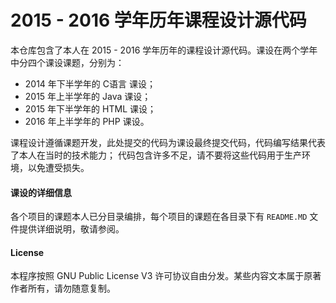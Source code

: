 # 2015 - 2016 学年历年课程设计源代码

本仓库包含了本人在 2015 - 2016 学年历年的课程设计源代码。课设在两个学年中分四个课设课题，分别为：

* 2014 年下半学年的 C语言 课设；
* 2015 年上半学年的 Java 课设；
* 2015 年下半学年的 HTML 课设；
* 2016 年上半学年的 PHP 课设。

课程设计遵循课题开发，此处提交的代码为课设最终提交代码，代码编写结果代表了本人在当时的技术能力；
代码包含许多不足，请不要将这些代码用于生产环境，以免遭受损失。

#### 课设的详细信息

各个项目的课题本人已分目录编排，每个项目的课题在各目录下有 `README.MD` 文件提供详细说明，敬请参阅。

#### License

本程序按照 GNU Public License V3 许可协议自由分发。某些内容文本属于原著作者所有，请勿随意复制。
